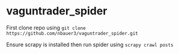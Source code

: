 # vaguntrader_spider

First clone repo using `git clone https://github.com/nbauer3/vaguntrader_spider.git`

Ensure scrapy is installed then run spider using `scrapy crawl posts`
